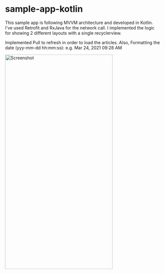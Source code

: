 # sample-app-kotlin

This sample app is following MVVM architecture and developed in Kotlin. I've used Retrofit and RxJava for the network call. I implemented the logic for showing 2 different layouts with a single recyclerview. <br/>

Implemented Pull to refresh in order to load the articles. 
Also, Formatting the date (yyy-mm-dd hh:mm:ss): e.g. Mar 24, 2021 09:28 AM <br/>

<img align="left" src="https://user-images.githubusercontent.com/20974986/112303463-51de4f80-8cc2-11eb-8a2b-39109c4b2305.jpg" alt="Screenshot" width="350" height="700" />
